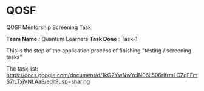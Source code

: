 # QOSF
QOSF Mentorship Screening Task

**Team Name** : Quantum Learners
**Task Done** : Task-1

This is the step of the application process of finishing "testing / screening tasks"

The task list: https://docs.google.com/document/d/1kG2YwNwYclN06iI506rlfrmLCZqFFmS7r_TxjVNLAa8/edit?usp=sharing
